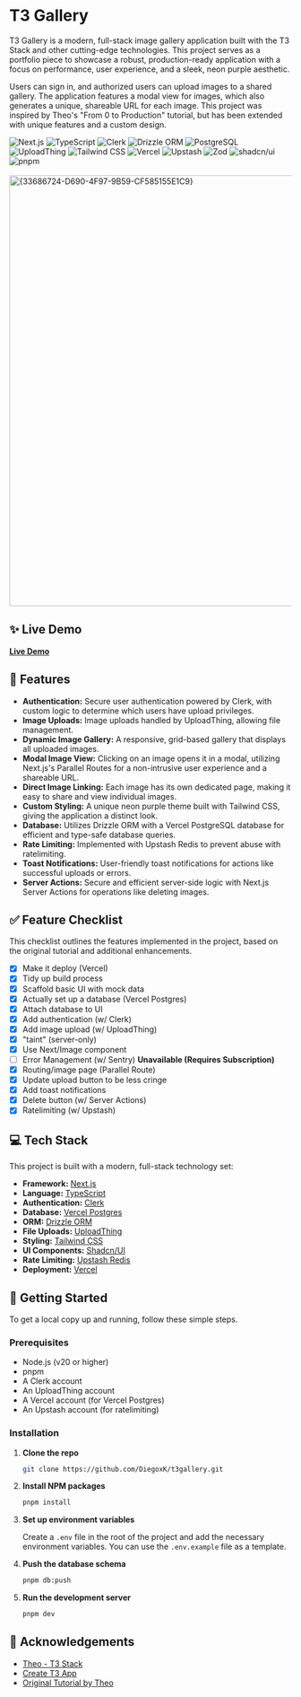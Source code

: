# T3 Gallery

T3 Gallery is a modern, full-stack image gallery application built with the T3 Stack and other cutting-edge technologies. This project serves as a portfolio piece to showcase a robust, production-ready application with a focus on performance, user experience, and a sleek, neon purple aesthetic.

Users can sign in, and authorized users can upload images to a shared gallery. The application features a modal view for images, which also generates a unique, shareable URL for each image. This project was inspired by Theo's "From 0 to Production" tutorial, but has been extended with unique features and a custom design.

<div>
  <img src="https://img.shields.io/badge/Next.js-000000?style=for-the-badge&logo=nextdotjs&logoColor=white" alt="Next.js"/>
  <img src="https://img.shields.io/badge/TypeScript-007ACC?style=for-the-badge&logo=typescript&logoColor=white" alt="TypeScript"/>
  <img src="https://img.shields.io/badge/Clerk-6C47FF?style=for-the-badge&logo=clerk&logoColor=white" alt="Clerk"/>
  <img src="https://img.shields.io/badge/Drizzle_ORM-C5F74F?style=for-the-badge&logo=drizzle&logoColor=black" alt="Drizzle ORM"/>
  <img src="https://img.shields.io/badge/PostgreSQL-316192?style=for-the-badge&logo=postgresql&logoColor=white" alt="PostgreSQL"/>
  <img src="https://img.shields.io/badge/UploadThing-4503A8?style=for-the-badge&logo=uploadthing&logoColor=white" alt="UploadThing"/>
  <img src="https://img.shields.io/badge/Tailwind_CSS-38B2AC?style=for-the-badge&logo=tailwind-css&logoColor=white" alt="Tailwind CSS"/>
  <img src="https://img.shields.io/badge/Vercel-000000?style=for-the-badge&logo=vercel&logoColor=white" alt="Vercel"/>
  <img src="https://img.shields.io/badge/Upstash-16A34A?style=for-the-badge&logo=upstash&logoColor=white" alt="Upstash"/>
  <img src="https://img.shields.io/badge/Zod-3E67B1?style=for-the-badge&logo=zod&logoColor=white" alt="Zod"/>
  <img src="https://img.shields.io/badge/shadcn/ui-000000?style=for-the-badge&logo=shadcnui&logoColor=white" alt="shadcn/ui"/>
  <img src="https://img.shields.io/badge/pnpm-F69220?style=for-the-badge&logo=pnpm&logoColor=white" alt="pnpm"/>
</div>

<br/>

<img width="1360" height="768" alt="{33686724-D690-4F97-9B59-CF585155E1C9}" src="https://github.com/user-attachments/assets/0e54de70-4af5-4224-b0d3-5c6ac67b3a8d" />

## ✨ Live Demo

**[Live Demo](https://t3gallery-jet-three.vercel.app/)**

## 🌟 Features

- **Authentication:** Secure user authentication powered by Clerk, with custom logic to determine which users have upload privileges.
- **Image Uploads:** Image uploads handled by UploadThing, allowing file management.
- **Dynamic Image Gallery:** A responsive, grid-based gallery that displays all uploaded images.
- **Modal Image View:** Clicking on an image opens it in a modal, utilizing Next.js's Parallel Routes for a non-intrusive user experience and a shareable URL.
- **Direct Image Linking:** Each image has its own dedicated page, making it easy to share and view individual images.
- **Custom Styling:** A unique neon purple theme built with Tailwind CSS, giving the application a distinct look.
- **Database:** Utilizes Drizzle ORM with a Vercel PostgreSQL database for efficient and type-safe database queries.
- **Rate Limiting:** Implemented with Upstash Redis to prevent abuse with ratelimiting.
- **Toast Notifications:** User-friendly toast notifications for actions like successful uploads or errors.
- **Server Actions:** Secure and efficient server-side logic with Next.js Server Actions for operations like deleting images.

## ✅ Feature Checklist

This checklist outlines the features implemented in the project, based on the original tutorial and additional enhancements.

- [x] Make it deploy (Vercel)
- [x] Tidy up build process
- [x] Scaffold basic UI with mock data
- [x] Actually set up a database (Vercel Postgres)
- [x] Attach database to UI
- [x] Add authentication (w/ Clerk)
- [x] Add image upload (w/ UploadThing)
- [x] "taint" (server-only)
- [x] Use Next/Image component
- [ ] Error Management (w/ Sentry) **Unavailable (Requires Subscription)**
- [x] Routing/image page (Parallel Route)
- [x] Update upload button to be less cringe
- [x] Add toast notifications
- [x] Delete button (w/ Server Actions)
- [x] Ratelimiting (w/ Upstash)

## 💻 Tech Stack

This project is built with a modern, full-stack technology set:

- **Framework:** [Next.js](https://nextjs.org/)
- **Language:** [TypeScript](https://www.typescriptlang.org/)
- **Authentication:** [Clerk](https://clerk.com/)
- **Database:** [Vercel Postgres](https://vercel.com/storage/postgres)
- **ORM:** [Drizzle ORM](https://orm.drizzle.team/)
- **File Uploads:** [UploadThing](https://uploadthing.com/)
- **Styling:** [Tailwind CSS](https://tailwindcss.com/)
- **UI Components:** [Shadcn/UI](https://ui.shadcn.com/)
- **Rate Limiting:** [Upstash Redis](https://upstash.com/)
- **Deployment:** [Vercel](https://vercel.com/)

## 🚀 Getting Started

To get a local copy up and running, follow these simple steps.

### Prerequisites

- Node.js (v20 or higher)
- pnpm
- A Clerk account
- An UploadThing account
- A Vercel account (for Vercel Postgres)
- An Upstash account (for ratelimiting)

### Installation

1.  **Clone the repo**
    ```sh
    git clone https://github.com/DiegoxK/t3gallery.git
    ```
2.  **Install NPM packages**
    ```sh
    pnpm install
    ```
3.  **Set up environment variables**

    Create a `.env` file in the root of the project and add the necessary environment variables. You can use the `.env.example` file as a template.

4.  **Push the database schema**
    ```sh
    pnpm db:push
    ```
5.  **Run the development server**
    ```sh
    pnpm dev
    ```

## 🎉 Acknowledgements

- [Theo - T3 Stack](https://t3.gg/)
- [Create T3 App](https://create.t3.gg/)
- [Original Tutorial by Theo](https://youtu.be/d5x0JCZbAJs?si=D9JJWjqBKohkpkd3)
